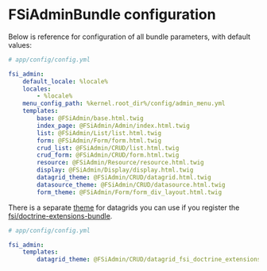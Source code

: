 # FSiAdminBundle configuration

Below is reference for configuration of all bundle parameters, with default values:

```yml
# app/config/config.yml

fsi_admin:
    default_locale: %locale%
    locales:
        - %locale%
    menu_config_path: %kernel.root_dir%/config/admin_menu.yml
    templates:
        base: @FSiAdmin/base.html.twig
        index_page: @FSiAdmin/Admin/index.html.twig
        list: @FSiAdmin/List/list.html.twig
        form: @FSiAdmin/Form/form.html.twig
        crud_list: @FSiAdmin/CRUD/list.html.twig
        crud_form: @FSiAdmin/CRUD/form.html.twig
        resource: @FSiAdmin/Resource/resource.html.twig
        display: @FSiAdmin/Display/display.html.twig
        datagrid_theme: @FSiAdmin/CRUD/datagrid.html.twig
        datasource_theme: @FSiAdmin/CRUD/datasource.html.twig
        form_theme: @FSiAdmin/Form/form_div_layout.html.twig
```

There is a separate [theme](../view/CRUD/datagrid_fsi_doctrine_extensions.html.twig) for datagrids you can use if
you register the [fsi/doctrine-extensions-bundle](https://github.com/fsi-open/doctrine-extensions-bundle).

```yml
# app/config/config.yml

fsi_admin:
    templates:
        datagrid_theme: @FSiAdmin/CRUD/datagrid_fsi_doctrine_extensions.html.twig
```
